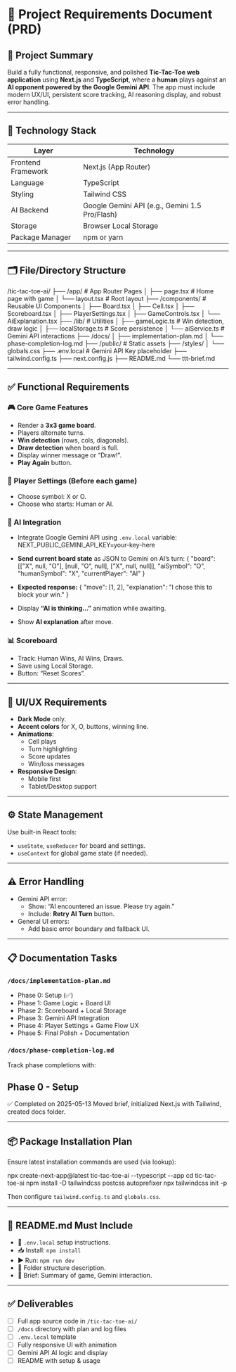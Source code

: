 # 📄 Project Requirements Document (PRD)

## 🧠 Project Summary

Build a fully functional, responsive, and polished **Tic-Tac-Toe web application** using **Next.js** and **TypeScript**, where a **human** plays against an **AI opponent powered by the Google Gemini API**. The app must include modern UX/UI, persistent score tracking, AI reasoning display, and robust error handling.

---

## 🧱 Technology Stack

| Layer              | Technology         |
|-------------------|--------------------|
| Frontend Framework| Next.js (App Router) |
| Language          | TypeScript         |
| Styling           | Tailwind CSS       |
| AI Backend        | Google Gemini API (e.g., Gemini 1.5 Pro/Flash) |
| Storage           | Browser Local Storage |
| Package Manager   | npm or yarn        |

---

## 🗂️ File/Directory Structure

/tic-tac-toe-ai/
├── /app/                      # App Router Pages
│   ├── page.tsx              # Home page with game
│   └── layout.tsx            # Root layout
├── /components/              # Reusable UI Components
│   ├── Board.tsx
│   ├── Cell.tsx
│   ├── Scoreboard.tsx
│   ├── PlayerSettings.tsx
│   ├── GameControls.tsx
│   └── AiExplanation.tsx
├── /lib/                     # Utilities
│   ├── gameLogic.ts          # Win detection, draw logic
│   ├── localStorage.ts       # Score persistence
│   └── aiService.ts          # Gemini API interactions
├── /docs/
│   ├── implementation-plan.md
│   └── phase-completion-log.md
├── /public/                  # Static assets
├── /styles/
│   └── globals.css
├── .env.local                # Gemini API Key placeholder
├── tailwind.config.ts
├── next.config.js
├── README.md
└── ttt-brief.md

---

## ✅ Functional Requirements

### 🎮 Core Game Features

- Render a **3x3 game board**.
- Players alternate turns.
- **Win detection** (rows, cols, diagonals).
- **Draw detection** when board is full.
- Display winner message or “Draw!”.
- **Play Again** button.

### 👤 Player Settings (Before each game)

- Choose symbol: X or O.
- Choose who starts: Human or AI.

### 🤖 AI Integration

- Integrate Google Gemini API using `.env.local` variable:
  NEXT_PUBLIC_GEMINI_API_KEY=your-key-here

- **Send current board state** as JSON to Gemini on AI’s turn:
  {
    "board": [["X", null, "O"], [null, "O", null], ["X", null, null]],
    "aiSymbol": "O",
    "humanSymbol": "X",
    "currentPlayer": "AI"
  }

- **Expected response:**
  {
    "move": [1, 2],
    "explanation": "I chose this to block your win."
  }

- Display **“AI is thinking…”** animation while awaiting.
- Show **AI explanation** after move.

### 📊 Scoreboard

- Track: Human Wins, AI Wins, Draws.
- Save using Local Storage.
- Button: “Reset Scores”.

---

## 🎨 UI/UX Requirements

- **Dark Mode** only.
- **Accent colors** for X, O, buttons, winning line.
- **Animations**:
  - Cell plays
  - Turn highlighting
  - Score updates
  - Win/loss messages
- **Responsive Design**:
  - Mobile first
  - Tablet/Desktop support

---

## ⚙️ State Management

Use built-in React tools:
- `useState`, `useReducer` for board and settings.
- `useContext` for global game state (if needed).

---

## ⚠️ Error Handling

- Gemini API error:
  - Show: “AI encountered an issue. Please try again.”
  - Include: **Retry AI Turn** button.
- General UI errors:
  - Add basic error boundary and fallback UI.

---

## 📋 Documentation Tasks

### `/docs/implementation-plan.md`

- Phase 0: Setup (✅)
- Phase 1: Game Logic + Board UI
- Phase 2: Scoreboard + Local Storage
- Phase 3: Gemini API Integration
- Phase 4: Player Settings + Game Flow UX
- Phase 5: Final Polish + Documentation

### `/docs/phase-completion-log.md`

Track phase completions with:
## Phase 0 - Setup
✅ Completed on 2025-05-13
Moved brief, initialized Next.js with Tailwind, created docs folder.

---

## 📦 Package Installation Plan

Ensure latest installation commands are used (via lookup):

npx create-next-app@latest tic-tac-toe-ai --typescript --app
cd tic-tac-toe-ai
npm install -D tailwindcss postcss autoprefixer
npx tailwindcss init -p

Then configure `tailwind.config.ts` and `globals.css`.

---

## 📄 README.md Must Include

- 🔑 `.env.local` setup instructions.
- 📥 Install: `npm install`
- ▶️ Run: `npm run dev`
- 📂 Folder structure description.
- 🧠 Brief: Summary of game, Gemini interaction.

---

## ✅ Deliverables

- [ ] Full app source code in `/tic-tac-toe-ai/`
- [ ] `/docs` directory with plan and log files
- [ ] `.env.local` template
- [ ] Fully responsive UI with animation
- [ ] Gemini API AI logic and display
- [ ] README with setup & usage

